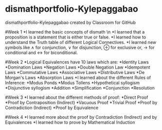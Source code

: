 # dismathportfolio-Kylepaggabao
dismathportfolio-Kylepaggabao created by Classroom for GitHub

#Week 1
*I learned the basic concepts of dismath \n
*I learned that a proposition is a statement that is either true or false.
*I learned how to understand the Truth table of different Logical Connectives.
*I learned new symbols like ∧ for conjunction, ∨ for disjunction, ⊕ for exclusive or, → for conditional and ↔ for biconditional.


#Week 2
*Logical Equivalences have 10 laws which are:
       *Identity Laws
       *Domination Laws
       *Negation Laws
       *Double Negation Law
       *Idempotent Laws
       *Commutative Laws
       *Associative Laws
       *Distributive Laws
       *De Morgan's Laws
       *Absorption Laws
*I learned about the different Rules of Inference:
       *Modus Ponds
       *Modus Tollens
       *Hypothetical syllogism
       *Disjunctive syllogism
       *Addition
       *Simplification
       *Conjunction 
       *Resolution

#Week 3
*I learned about the different methods of proof:
       *Direct Proof
       *Proof by Contraposition (Indirect)
       *Vacuous Proof
       *Trivial Proof
       *Proof by Contradiction (Indirect)
       *Proof by Equivalence

#Week 4
*I learned more about the proof by Contradiction (Indirect) and by Equivalences
*I learned how to prove by Mathematical Induction 
